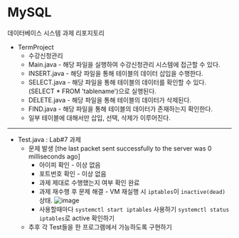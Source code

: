 # MySQL

데이터베이스 시스템 과제 리포지토리

* TermProject
  * 수강신청관리
  * Main.java - 해당 파일을 실행하여 수강신청관리 시스템에 접근할 수 있다.
  * INSERT.java - 해당 파일을 통해 테이블의 데이터 삽입을 수행한다.
  * SELECT.java - 해당 파일을 통해 테이블의 데이터를 확인할 수 있다. (SELECT * FROM 'tablename')으로 실행된다.
  * DELETE.java - 해당 파일을 통해 테이블의 데이터가 삭제된다.
  * FIND.java - 해당 파일을 통해 테이블의 데이터가 존재하는지 확인한다.
  * 일부 테이블에 대해서만 삽입, 선택, 삭제가 이루어진다.


---
* Test.java : Lab#7 과제
  * 문제 발생 [the last packet sent successfully to the server was 0 milliseconds ago]
    * 아이피 확인 - 이상 없음
    * 포트번호 확인 - 이상 없음
    * 과제 제대로 수행했는지 여부 확인 완료
    * 과제 재수행 후 문제 해결 - VM 재실행 시 `iptables`이 `inactive(dead)` 상태.
      ![image](https://github.com/NyanPunch/MySQL/assets/51149853/b09e3d82-868e-4da1-bfcc-c970c3b40ceb)
    * 사용할때마다 `systemctl start iptables` 사용하기 `systemctl status iptables`로 active 확인하기
   * 추후 각 Test들을 한 프로그램에서 가능하도록 구현하기
